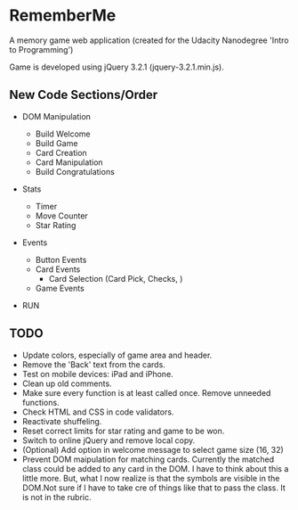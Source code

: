 RememberMe
==========

A memory game web application (created for the Udacity Nanodegree 'Intro to Programming')

Game is developed using jQuery 3.2.1 (jquery-3.2.1.min.js).


New Code Sections/Order
-----------------------

* DOM Manipulation
  * Build Welcome
  * Build Game
  * Card Creation
  * Card Manipulation
  * Build Congratulations

* Stats
  * Timer
  * Move Counter
  * Star Rating

* Events
  * Button Events
  * Card Events
    * Card Selection (Card Pick, Checks, )
  * Game Events

* RUN


TODO
----
* Update colors, especially of game area and header. 
* Remove the 'Back' text from the cards.
* Test on mobile devices: iPad and iPhone.
* Clean up old comments.
* Make sure every function is at least called once. Remove unneeded functions.
* Check HTML and CSS in code validators.
* Reactivate shuffeling.
* Reset correct limits for star rating and game to be won.
* Switch to online jQuery and remove local copy.
* (Optional) Add option in welcome message to select game size (16, 32)
* Prevent DOM maipulation for matching cards. Currently the matched class could be added to any card in the DOM. I have to think about this a little more. But, what I now realize is that the symbols are visible in the DOM.Not sure if I have to take cre of things like that to pass the class. It is not in the rubric.
